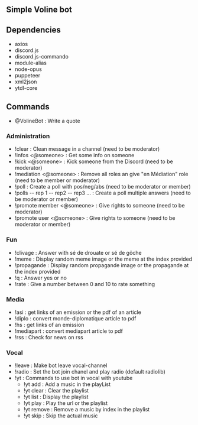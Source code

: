 ## Simple Voline bot

## Dependencies
 - axios
 - discord.js
 - discord.js-commando
 - module-alias
 - node-opus
 - puppeteer
 - xml2json
 - ytdl-core

## Commands
 - @VolineBot : Write a quote

### Administration
 - !clear : Clean message in a channel (need to be moderator)
 - !infos <@someone> : Get some info on someone
 - !kick <@someone> : Kick someone from the Discord (need to be moderator)
 - !mediation <@someone> : Remove all roles an give "en Médiation" role (need to be member or moderator)
 - !poll <question> : Create a poll with pos/neg/abs (need to be moderator or member)
 - !polls <question> -- rep 1 -- rep2 -- rep3 ... : Create a poll multiple answers (need to be moderator or member)
 - !promote member <@someone> : Give rights to someone (need to be moderator)
 - !promote user <@someone> : Give rights to someone (need to be moderator or member)

### Fun
- !clivage <text> : Answer with sé de drouate or sé de gôche
- !meme <index> : Display random meme image or the meme at the index provided
- !propagande <index> : Display random propagande image or the propagande at the index provided
- !q <text> : Answer yes or no
- !rate <text> : Give a number between 0 and 10 to rate something

### Media
- !asi <url> : get links of an emission or the pdf of an article
- !diplo <url> : convert monde-diplomatique article to pdf
- !hs <url> : get links of an emission
- !mediapart <url> : convert mediapart article to pdf
- !rss : Check for news on rss

### Vocal
 - !leave : Make bot leave vocal-channel
 - !radio <url> : Set the bot join chanel and play radio (default radiolib)
 - !yt : Commands to use bot in vocal with youtube
   - !yt add <url> : Add a music in the playList
   - !yt clear : Clear the playlist
   - !yt list : Display the playlist
   - !yt play <url> : Play the url or the playlist
   - !yt remove <index> : Remove a music by index in the playlist
   - !yt skip : Skip the actual music
